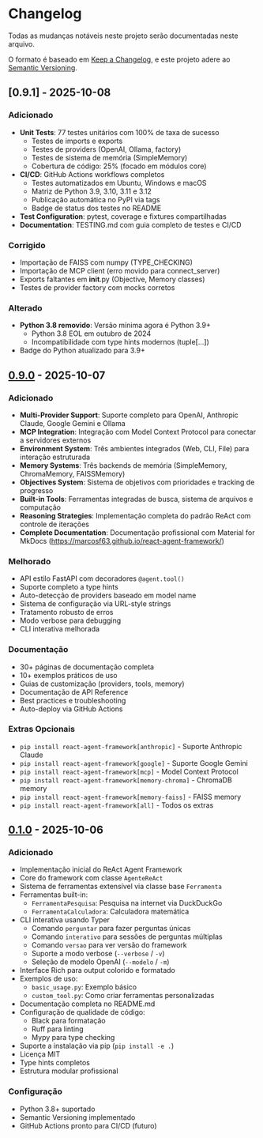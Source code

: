 # Changelog

Todas as mudanças notáveis neste projeto serão documentadas neste arquivo.

O formato é baseado em [Keep a Changelog](https://keepachangelog.com/pt-BR/1.0.0/),
e este projeto adere ao [Semantic Versioning](https://semver.org/lang/pt-BR/).

## [0.9.1] - 2025-10-08

### Adicionado
- **Unit Tests**: 77 testes unitários com 100% de taxa de sucesso
  - Testes de imports e exports
  - Testes de providers (OpenAI, Ollama, factory)
  - Testes de sistema de memória (SimpleMemory)
  - Cobertura de código: 25% (focado em módulos core)
- **CI/CD**: GitHub Actions workflows completos
  - Testes automatizados em Ubuntu, Windows e macOS
  - Matriz de Python 3.9, 3.10, 3.11 e 3.12
  - Publicação automática no PyPI via tags
  - Badge de status dos testes no README
- **Test Configuration**: pytest, coverage e fixtures compartilhadas
- **Documentation**: TESTING.md com guia completo de testes e CI/CD

### Corrigido
- Importação de FAISS com numpy (TYPE_CHECKING)
- Importação de MCP client (erro movido para connect_server)
- Exports faltantes em __init__.py (Objective, Memory classes)
- Testes de provider factory com mocks corretos

### Alterado
- **Python 3.8 removido**: Versão mínima agora é Python 3.9+
  - Python 3.8 EOL em outubro de 2024
  - Incompatibilidade com type hints modernos (tuple[...])
- Badge do Python atualizado para 3.9+

## [0.9.0] - 2025-10-07

### Adicionado
- **Multi-Provider Support**: Suporte completo para OpenAI, Anthropic Claude, Google Gemini e Ollama
- **MCP Integration**: Integração com Model Context Protocol para conectar a servidores externos
- **Environment System**: Três ambientes integrados (Web, CLI, File) para interação estruturada
- **Memory Systems**: Três backends de memória (SimpleMemory, ChromaMemory, FAISSMemory)
- **Objectives System**: Sistema de objetivos com prioridades e tracking de progresso
- **Built-in Tools**: Ferramentas integradas de busca, sistema de arquivos e computação
- **Reasoning Strategies**: Implementação completa do padrão ReAct com controle de iterações
- **Complete Documentation**: Documentação profissional com Material for MkDocs (https://marcosf63.github.io/react-agent-framework/)

### Melhorado
- API estilo FastAPI com decoradores `@agent.tool()`
- Suporte completo a type hints
- Auto-detecção de providers baseado em model name
- Sistema de configuração via URL-style strings
- Tratamento robusto de erros
- Modo verbose para debugging
- CLI interativa melhorada

### Documentação
- 30+ páginas de documentação completa
- 10+ exemplos práticos de uso
- Guias de customização (providers, tools, memory)
- Documentação de API Reference
- Best practices e troubleshooting
- Auto-deploy via GitHub Actions

### Extras Opcionais
- `pip install react-agent-framework[anthropic]` - Suporte Anthropic Claude
- `pip install react-agent-framework[google]` - Suporte Google Gemini
- `pip install react-agent-framework[mcp]` - Model Context Protocol
- `pip install react-agent-framework[memory-chroma]` - ChromaDB memory
- `pip install react-agent-framework[memory-faiss]` - FAISS memory
- `pip install react-agent-framework[all]` - Todos os extras

[0.9.0]: https://github.com/marcosf63/react-agent-framework/releases/tag/v0.9.0

## [0.1.0] - 2025-10-06

### Adicionado
- Implementação inicial do ReAct Agent Framework
- Core do framework com classe `AgenteReAct`
- Sistema de ferramentas extensível via classe base `Ferramenta`
- Ferramentas built-in:
  - `FerramentaPesquisa`: Pesquisa na internet via DuckDuckGo
  - `FerramentaCalculadora`: Calculadora matemática
- CLI interativa usando Typer
  - Comando `perguntar` para fazer perguntas únicas
  - Comando `interativo` para sessões de perguntas múltiplas
  - Comando `versao` para ver versão do framework
  - Suporte a modo verbose (`--verbose` / `-v`)
  - Seleção de modelo OpenAI (`--modelo` / `-m`)
- Interface Rich para output colorido e formatado
- Exemplos de uso:
  - `basic_usage.py`: Exemplo básico
  - `custom_tool.py`: Como criar ferramentas personalizadas
- Documentação completa no README.md
- Configuração de qualidade de código:
  - Black para formatação
  - Ruff para linting
  - Mypy para type checking
- Suporte a instalação via pip (`pip install -e .`)
- Licença MIT
- Type hints completos
- Estrutura modular profissional

### Configuração
- Python 3.8+ suportado
- Semantic Versioning implementado
- GitHub Actions pronto para CI/CD (futuro)

[0.1.0]: https://github.com/marcosf63/react-agent-framework/releases/tag/v0.1.0
